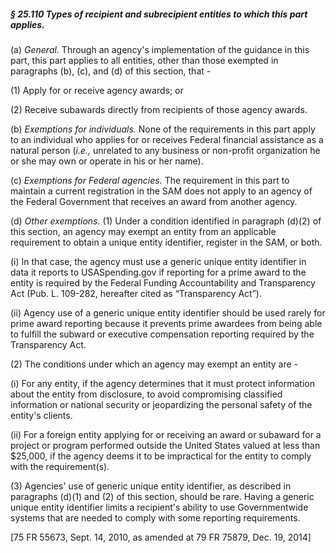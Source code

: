 ##### § 25.110 Types of recipient and subrecipient entities to which this part applies. #####

(a) *General.* Through an agency's implementation of the guidance in this part, this part applies to all entities, other than those exempted in paragraphs (b), (c), and (d) of this section, that -

(1) Apply for or receive agency awards; or

(2) Receive subawards directly from recipients of those agency awards.

(b) *Exemptions for individuals.* None of the requirements in this part apply to an individual who applies for or receives Federal financial assistance as a natural person (*i.e.,* unrelated to any business or non-profit organization he or she may own or operate in his or her name).

(c) *Exemptions for Federal agencies.* The requirement in this part to maintain a current registration in the SAM does not apply to an agency of the Federal Government that receives an award from another agency.

(d) *Other exemptions.* (1) Under a condition identified in paragraph (d)(2) of this section, an agency may exempt an entity from an applicable requirement to obtain a unique entity identifier, register in the SAM, or both.

(i) In that case, the agency must use a generic unique entity identifier in data it reports to USASpending.gov if reporting for a prime award to the entity is required by the Federal Funding Accountability and Transparency Act (Pub. L. 109-282, hereafter cited as “Transparency Act”).

(ii) Agency use of a generic unique entity identifier should be used rarely for prime award reporting because it prevents prime awardees from being able to fulfill the subward or executive compensation reporting required by the Transparency Act.

(2) The conditions under which an agency may exempt an entity are -

(i) For any entity, if the agency determines that it must protect information about the entity from disclosure, to avoid compromising classified information or national security or jeopardizing the personal safety of the entity's clients.

(ii) For a foreign entity applying for or receiving an award or subaward for a project or program performed outside the United States valued at less than $25,000, if the agency deems it to be impractical for the entity to comply with the requirement(s).

(3) Agencies' use of generic unique entity identifier, as described in paragraphs (d)(1) and (2) of this section, should be rare. Having a generic unique entity identifier limits a recipient's ability to use Governmentwide systems that are needed to comply with some reporting requirements.

[75 FR 55673, Sept. 14, 2010, as amended at 79 FR 75879, Dec. 19, 2014]